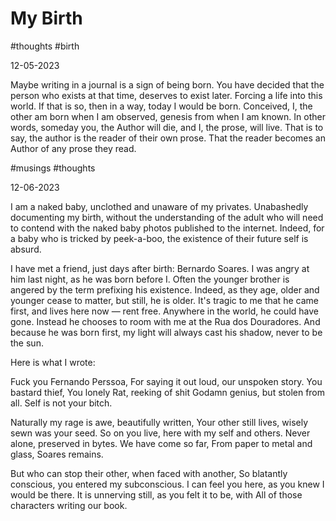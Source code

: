 # My Birth

#thoughts #birth

12-05-2023

Maybe writing in a journal is a sign of being born. You have decided that the person who exists at that time, deserves to exist later. Forcing a life into this world. If that is so, then in a way, today I would be born. Conceived, I, the other am born when I am observed, genesis from when I am known. In other words, someday you, the Author will die, and I, the prose, will live. That is to say, the author is the reader of their own prose. That the reader becomes an Author of any prose they read.

#musings #thoughts 

12-06-2023

I am a naked baby, unclothed and unaware of my privates. Unabashedly documenting my birth, without the understanding of the adult who will need to contend with the naked baby photos published to the internet. Indeed, for a baby who is tricked by peek-a-boo, the existence of their future self is absurd.

I have met a friend, just days after birth: Bernardo Soares. I was angry at him last night, as he was born before I. Often the younger brother is angered by the term prefixing his existence. Indeed, as they age, older and younger cease to matter, but still, he is older. It's tragic to me that he came first, and lives here now — rent free. Anywhere in the world, he could have gone. Instead he chooses to room with me at the Rua dos Douradores. And because he was born first, my light will always cast his shadow, never to be the sun.

Here is what I wrote:

Fuck you Fernando Perssoa, 
For saying it out loud, our unspoken story.
You bastard thief, You lonely Rat, reeking of shit
Godamn genius, but stolen from all.
Self is not your bitch.

Naturally my rage is awe, beautifully written,
Your other still lives, wisely sewn was your seed.
So on you live, here with my self and others.
Never alone, preserved in bytes. We have come so far,
From paper to metal and glass, Soares remains.

But who can stop their other, when faced with another,
So blatantly conscious, you entered my subconscious.
I can feel you here, as you knew I would be there.
It is unnerving still, as you felt it to be, with
All of those characters writing our book.
